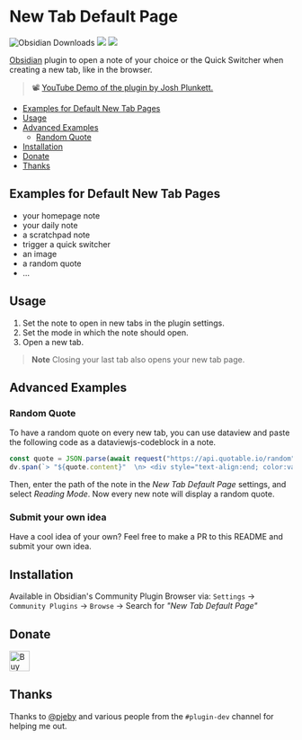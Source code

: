# New Tab Default Page

![Obsidian Downloads](https://img.shields.io/badge/dynamic/json?logo=obsidian&color=%23483699&label=downloads&query=%24%5B%22new-tab-default-page%22%5D.downloads&url=https%3A%2F%2Fraw.githubusercontent.com%2Fobsidianmd%2Fobsidian-releases%2Fmaster%2Fcommunity-plugin-stats.json&style=plastic) ![](https://img.shields.io/github/v/release/chrisgrieser/new-tab-default-page?label=Latest%20Release&style=plastic) [![](https://img.shields.io/badge/changelog-click%20here-FFE800?style=plastic)](Changelog.md)

[Obsidian](https://obsidian.md/) plugin to open a note of your choice or the Quick Switcher when creating a new tab, like in the browser.

> 📽️ [YouTube Demo of the plugin by
Josh Plunkett.](https://www.youtube.com/watch?v=PKcnKqErwJw&t=2s)

<!--toc:start-->
  - [Examples for Default New Tab Pages](#examples-for-default-new-tab-pages)
  - [Usage](#usage)
  - [Advanced Examples](#advanced-examples)
    - [Random Quote](#random-quote)
  - [Installation](#installation)
  - [Donate](#donate)
  - [Thanks](#thanks)
<!--toc:end-->

## Examples for Default New Tab Pages
- your homepage note
- your daily note
- a scratchpad note
- trigger a quick switcher
- an image
- a random quote
- …

## Usage
1. Set the note to open in new tabs in the plugin settings.
2. Set the mode in which the note should open.
3. Open a new tab.

> __Note__
> Closing your last tab also opens your new tab page.

## Advanced Examples

### Random Quote
To have a random quote on every new tab, you can use dataview and paste the following code as a dataviewjs-codeblock in a note.

```js
const quote = JSON.parse(await request("https://api.quotable.io/random"));
dv.span(`> "${quote.content}"  \n> <div style="text-align:end; color:var(--text-muted); font-weight: 600; font-size:90%;">– ${quote.author}</div>`);
```

Then, enter the path of the note in the *New Tab Default Page* settings, and select *Reading Mode*. Now every new note will display a random quote.

### Submit your own idea
Have a cool idea of your own? Feel free to make a PR to this README and submit your own idea.

## Installation
Available in Obsidian's Community Plugin Browser via: `Settings` → `Community Plugins` → `Browse` → Search for *"New Tab Default Page"*

## Donate
<a href='https://ko-fi.com/Y8Y86SQ91' target='_blank'><img height='36' style='border:0px;height:36px;' src='https://cdn.ko-fi.com/cdn/kofi1.png?v=3' border='0' alt='Buy Me a Coffee at ko-fi.com' /></a>

## Thanks
Thanks to [@pjeby](https://github.com/pjeby) and various people from the `#plugin-dev` channel for helping me out.

